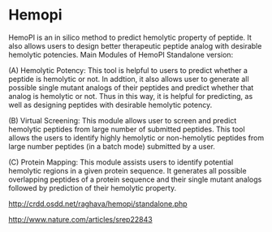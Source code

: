 # Hemopi

HemoPI is an in silico method to predict hemolytic property of peptide. It also allows 
users to design better therapeutic peptide analog with desirable hemolytic potencies.
Main Modules of HemoPI Standalone version:

(A) Hemolytic Potency: This tool is helpful to users to predict whether a peptide is hemolytic or not. 
In addtion, it also allows user to generate all possible single mutant analogs of their peptides and predict whether 
that analog is hemolytic or not. Thus in this way, it is helpful for predicting, as well as designing peptides with desirable hemolytic potency.

(B) Virtual Screening: This module allows user to screen and predict hemolytic peptides from large number of submitted peptides.
This tool allows the users to identify highly hemolytic or non-hemolytic peptides from large number peptides (in a batch mode) 
submitted by a user.

(C) Protein Mapping: This module assists users to identify potential hemolytic regions in a given protein sequence. 
It generates all possible overlapping peptides of a protein sequence and their single mutant analogs followed by prediction of 
their hemolytic property.

http://crdd.osdd.net/raghava/hemopi/standalone.php

http://www.nature.com/articles/srep22843
